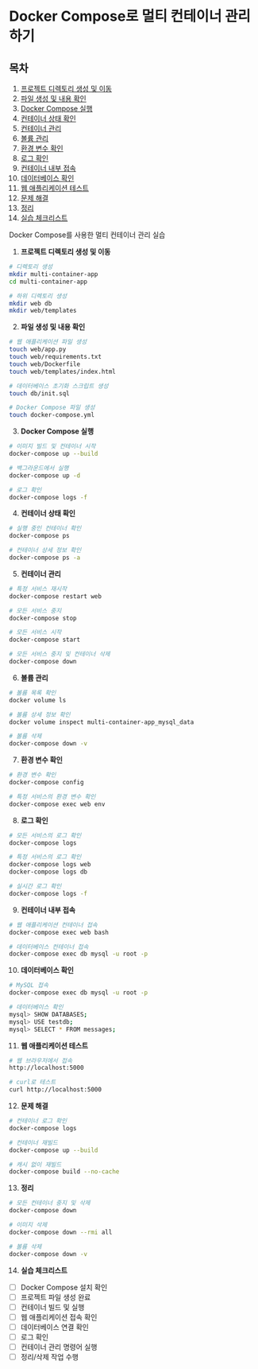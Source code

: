 # Docker Compose로 멀티 컨테이너 관리하기

## 목차
1. [프로젝트 디렉토리 생성 및 이동](#1-프로젝트-디렉토리-생성-및-이동)
2. [파일 생성 및 내용 확인](#2-파일-생성-및-내용-확인)
3. [Docker Compose 실행](#3-docker-compose-실행)
4. [컨테이너 상태 확인](#4-컨테이너-상태-확인)
5. [컨테이너 관리](#5-컨테이너-관리)
6. [볼륨 관리](#6-볼륨-관리)
7. [환경 변수 확인](#7-환경-변수-확인)
8. [로그 확인](#8-로그-확인)
9. [컨테이너 내부 접속](#9-컨테이너-내부-접속)
10. [데이터베이스 확인](#10-데이터베이스-확인)
11. [웹 애플리케이션 테스트](#11-웹-애플리케이션-테스트)
12. [문제 해결](#12-문제-해결)
13. [정리](#13-정리)
14. [실습 체크리스트](#14-실습-체크리스트)

Docker Compose를 사용한 멀티 컨테이너 관리 실습

1. **프로젝트 디렉토리 생성 및 이동**
```bash
# 디렉토리 생성
mkdir multi-container-app
cd multi-container-app

# 하위 디렉토리 생성
mkdir web db
mkdir web/templates
```

2. **파일 생성 및 내용 확인**
```bash
# 웹 애플리케이션 파일 생성
touch web/app.py
touch web/requirements.txt
touch web/Dockerfile
touch web/templates/index.html

# 데이터베이스 초기화 스크립트 생성
touch db/init.sql

# Docker Compose 파일 생성
touch docker-compose.yml
```

3. **Docker Compose 실행**
```bash
# 이미지 빌드 및 컨테이너 시작
docker-compose up --build

# 백그라운드에서 실행
docker-compose up -d

# 로그 확인
docker-compose logs -f
```

4. **컨테이너 상태 확인**
```bash
# 실행 중인 컨테이너 확인
docker-compose ps

# 컨테이너 상세 정보 확인
docker-compose ps -a
```

5. **컨테이너 관리**
```bash
# 특정 서비스 재시작
docker-compose restart web

# 모든 서비스 중지
docker-compose stop

# 모든 서비스 시작
docker-compose start

# 모든 서비스 중지 및 컨테이너 삭제
docker-compose down
```

6. **볼륨 관리**
```bash
# 볼륨 목록 확인
docker volume ls

# 볼륨 상세 정보 확인
docker volume inspect multi-container-app_mysql_data

# 볼륨 삭제
docker-compose down -v
```

7. **환경 변수 확인**
```bash
# 환경 변수 확인
docker-compose config

# 특정 서비스의 환경 변수 확인
docker-compose exec web env
```

8. **로그 확인**
```bash
# 모든 서비스의 로그 확인
docker-compose logs

# 특정 서비스의 로그 확인
docker-compose logs web
docker-compose logs db

# 실시간 로그 확인
docker-compose logs -f
```

9. **컨테이너 내부 접속**
```bash
# 웹 애플리케이션 컨테이너 접속
docker-compose exec web bash

# 데이터베이스 컨테이너 접속
docker-compose exec db mysql -u root -p
```

10. **데이터베이스 확인**
```bash
# MySQL 접속
docker-compose exec db mysql -u root -p

# 데이터베이스 확인
mysql> SHOW DATABASES;
mysql> USE testdb;
mysql> SELECT * FROM messages;
```

11. **웹 애플리케이션 테스트**
```bash
# 웹 브라우저에서 접속
http://localhost:5000

# curl로 테스트
curl http://localhost:5000
```

12. **문제 해결**
```bash
# 컨테이너 로그 확인
docker-compose logs

# 컨테이너 재빌드
docker-compose up --build

# 캐시 없이 재빌드
docker-compose build --no-cache
```

13. **정리**
```bash
# 모든 컨테이너 중지 및 삭제
docker-compose down

# 이미지 삭제
docker-compose down --rmi all

# 볼륨 삭제
docker-compose down -v
```

14. **실습 체크리스트**
- [ ] Docker Compose 설치 확인
- [ ] 프로젝트 파일 생성 완료
- [ ] 컨테이너 빌드 및 실행
- [ ] 웹 애플리케이션 접속 확인
- [ ] 데이터베이스 연결 확인
- [ ] 로그 확인
- [ ] 컨테이너 관리 명령어 실행
- [ ] 정리/삭제 작업 수행
